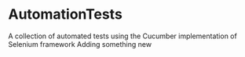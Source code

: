 # AutomationTests
A collection of automated tests using the Cucumber implementation of Selenium framework
Adding something new
